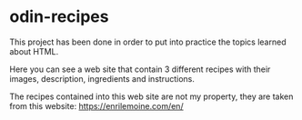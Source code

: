 # odin-recipes

This project has been done in order to put into practice the topics learned about  HTML.

Here you can see a web site that contain 3 different recipes with their images, description, ingredients and instructions.

The recipes contained into this web site are not my property, they are taken from this website: https://enrilemoine.com/en/